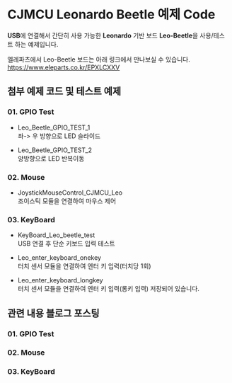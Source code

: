
# CJMCU Leonardo Beetle 예제 Code  

  

**USB**에 연결해서 간단히 사용 가능한 **Leonardo** 기반 보드 **Leo-Beetle**을 사용/테스트 하는 예제입니다.    

엘레파츠에서 Leo-Beetle 보드는 아래 링크에서 만나보실 수 있습니다.  
https://www.eleparts.co.kr/EPXLCXXV  
  
  

## 첨부 예제 코드 및 테스트 예제    

### 01. GPIO Test   
- Leo_Beetle_GPIO_TEST_1  
좌->  우  방향으로 LED 슬라이드  

- Leo_Beetle_GPIO_TEST_2  
양방향으로 LED 반복이동  

### 02. Mouse   
- JoystickMouseControl_CJMCU_Leo  
조이스틱 모듈을 연결하여 마우스 제어   

### 03. KeyBoard   
- KeyBoard_Leo_beetle_test  
USB 연결 후 단순 키보드 입력 테스트  

- Leo_enter_keyboard_onekey  
터치 센서 모듈을 연결하여 엔터 키 입력(터치당 1회)

- Leo_enter_keyboard_longkey  
터치 센서 모듈을 연결하여 엔터 키 입력(롱키 입력) 저장되어 있습니다.  

## 관련 내용 블로그 포스팅  

### 01. GPIO Test   

### 02. Mouse   

### 03. KeyBoard  


